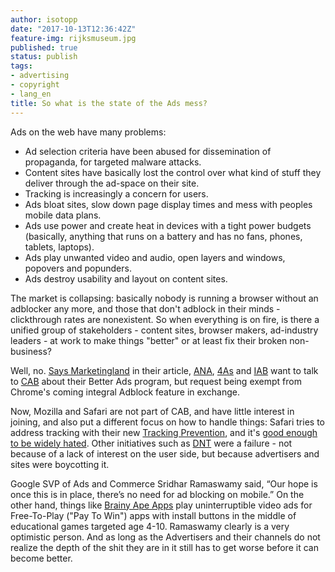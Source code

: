 ```yaml
---
author: isotopp
date: "2017-10-13T12:36:42Z"
feature-img: rijksmuseum.jpg
published: true
status: publish
tags:
- advertising
- copyright
- lang_en
title: So what is the state of the Ads mess?
---
```

Ads on the web have many problems:

- Ad selection criteria have been abused for dissemination of propaganda,
for targeted malware attacks.
- Content sites have basically lost the control over what kind of stuff they
deliver through the ad-space on their site.
- Tracking is increasingly a concern for users.
- Ads bloat sites, slow down page display times and mess with peoples mobile
data plans.
- Ads use power and create heat in devices with a tight power budgets
(basically, anything that runs on a battery and has no fans, phones,
tablets, laptops).
- Ads play unwanted video and audio, open layers and windows, popovers and
popunders.
- Ads destroy usability and layout on content sites.

The market is collapsing: basically nobody is running a browser without an
adblocker any more, and those that don't adblock in their minds -
clickthrough rates are nonexistent. So when everything is on fire, is there
a unified group of stakeholders - content sites, browser makers, ad-industry
leaders - at work to make things "better" or at least fix their broken
non-business?

Well, no. [Says Marketingland](https://marketingland.com/industry-groups-self-regulatory-program-coalition-for-better-ads-226109)
in their article,
[ANA](https://en.wikipedia.org/wiki/Association_of_National_Advertisers),
[4As](https://en.wikipedia.org/wiki/American_Association_of_Advertising_Agencies)
and [IAB](https://en.wikipedia.org/wiki/Interactive_Advertising_Bureau) want
to talk to [CAB](https://www.betterads.org/) about their Better Ads program,
but request being exempt from Chrome's coming integral Adblock feature in
exchange.

Now, Mozilla and Safari are not part of CAB, and have little interest in
joining, and also put a different focus on how to handle things: Safari
tries to address tracking with their new
[Tracking Prevention](https://marketingland.com/apple-safari-intelligent-ad-tracking-what-we-know-216865),
and it's
[good enough to be widely hated](https://martechtoday.com/digital-advertising-industry-responds-apple-intelligent-tracking-prevention-204141).
Other initiatives such as [DNT](https://en.wikipedia.org/wiki/Do_Not_Track)
were a failure - not because of a lack of interest on the user side, but
because advertisers and sites were boycotting it.

Google SVP of Ads and
Commerce Sridhar Ramaswamy said, “Our hope is once this is in place, there’s
no need for ad blocking on mobile.” On the other hand, things like [
Brainy Ape Apps](https://play.google.com/store/apps/details?id=com.puzzlingapps.spelling.nl.free)
play uninterruptible video ads for Free-To-Play ("Pay To Win") apps with
install buttons in the middle of educational games targeted age 4-10.
Ramaswamy clearly is a very optimistic person. And as long as the
Advertisers and their channels do not realize the depth of the shit they are
in it still has to get worse before it can become better.
